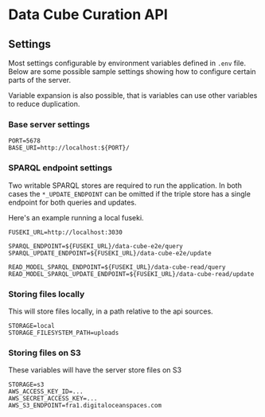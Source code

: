 # Data Cube Curation API

## Settings

Most settings configurable by environment variables defined in `.env` file.
Below are some possible sample settings showing how to configure certain parts
of the server.

Variable expansion is also possible, that is variables can use other variables
to reduce duplication.

### Base server settings

```dotenv
PORT=5678
BASE_URI=http://localhost:${PORT}/
```

### SPARQL endpoint settings

Two writable SPARQL stores are required to run the application.
In both cases the `*_UPDATE_ENDPOINT` can be omitted if the triple store
has a single endpoint for both queries and updates.

Here's an example running a local fuseki.

```dotenv
FUSEKI_URL=http://localhost:3030

SPARQL_ENDPOINT=${FUSEKI_URL}/data-cube-e2e/query
SPARQL_UPDATE_ENDPOINT=${FUSEKI_URL}/data-cube-e2e/update

READ_MODEL_SPARQL_ENDPOINT=${FUSEKI_URL}/data-cube-read/query
READ_MODEL_SPARQL_UPDATE_ENDPOINT=${FUSEKI_URL}/data-cube-read/update
```

### Storing files locally

This will store files locally, in a path relative to the api sources.

```dotenv
STORAGE=local
STORAGE_FILESYSTEM_PATH=uploads
```

### Storing files on S3

These variables will have the server store files on S3

```dotenv
STORAGE=s3
AWS_ACCESS_KEY_ID=...
AWS_SECRET_ACCESS_KEY=...
AWS_S3_ENDPOINT=fra1.digitaloceanspaces.com
```

